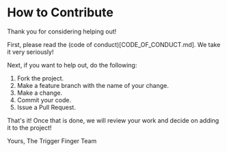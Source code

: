 # How to Contribute

Thank you for considering helping out!

First, please read the (code of conduct)[CODE_OF_CONDUCT.md]. We take it very seriously!

Next, if you want to help out, do the following:

1. Fork the project.
2. Make a feature branch with the name of your change.
3. Make a change.
4. Commit your code.
5. Issue a Pull Request.

That's it! Once that is done, we will review your work and decide on adding it to the project!

Yours,
The Trigger Finger Team
